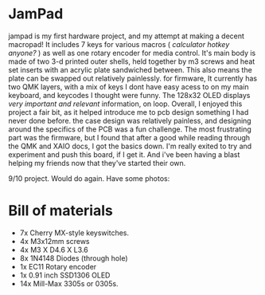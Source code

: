 # JamPad
jampad is my first hardware project, and my attempt at making a decent macropad!
It includes 7 keys for various macros ( *calculator hotkey anyone?* ) as well as one rotary encoder for media control. 
It's main body is made of two 3-d printed outer shells, held together by m3 screws and heat set inserts with an acrylic plate sandwiched between. This also means the plate can be swapped out relatively painlessly. 
for firmware, It currently has two QMK layers, with a mix of keys I dont have easy acess to on my main keyboard, and keycodes I thought were funny. The 128x32 OLED displays *very important and relevant* information, on loop. 
Overall, I enjoyed this project a fair bit, as it helped introduce me to pcb design something I had never done before. the case design was relatively painless, and designing around the specifics of the PCB was a fun challenge. The most frustrating part was the firmware, but I found that after a good while reading through the QMK and XAIO docs, I got the basics down. I'm really exited to try and experiment and push this board, if I get it. And i've been having a blast helping my friends now that they've started their own. 

9/10 project. Would do again.
Have some photos:


# Bill of materials
- 7x Cherry MX-style keyswitches.
- 4x M3x12mm screws
- 4x M3 X D4.6 X L3.6
- 8x 1N4148 Diodes (through hole)
- 1x EC11 Rotary encoder
- 1x 0.91 inch SSD1306 OLED
- 14x Mill-Max 3305s or 0305s.
